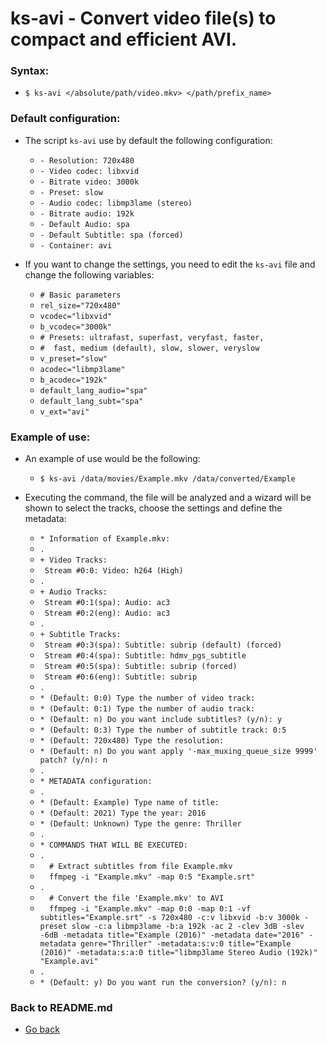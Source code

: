 ks-avi - Convert video file(s) to compact and efficient AVI.
============================================================

### Syntax:

  * `$ ks-avi </absolute/path/video.mkv> </path/prefix_name>`

### Default configuration:

  * The script `ks-avi` use by default the following configuration:
  
    * `- Resolution: 720x480`
    * `- Video codec: libxvid`
    * `- Bitrate video: 3000k`
    * `- Preset: slow`
    * `- Audio codec: libmp3lame (stereo)`
    * `- Bitrate audio: 192k`
    * `- Default Audio: spa`
    * `- Default Subtitle: spa (forced)`
    * `- Container: avi`
    
  * If you want to change the settings, you need to edit the `ks-avi` file and change the following variables:

    * `# Basic parameters`
    * `rel_size="720x480"`
    * `vcodec="libxvid"`
    * `b_vcodec="3000k"`
    * `# Presets: ultrafast, superfast, veryfast, faster,`
    * `#  fast, medium (default), slow, slower, veryslow`
    * `v_preset="slow"`
    * `acodec="libmp3lame"`
    * `b_acodec="192k"`
    * `default_lang_audio="spa"`
    * `default_lang_subt="spa"`
    * `v_ext="avi"`
    
### Example of use:

  * An example of use would be the following:
  
    * `$ ks-avi /data/movies/Example.mkv /data/converted/Example`
    
  * Executing the command, the file will be analyzed and a wizard will be shown to select the tracks, choose the settings and define the metadata:

    * `* Information of Example.mkv:`
    * `.`
    * `+ Video Tracks:`
    * ` Stream #0:0: Video: h264 (High)`
    * `.`
    * `+ Audio Tracks:`
    * ` Stream #0:1(spa): Audio: ac3`
    * ` Stream #0:2(eng): Audio: ac3`
    * `.`
    * `+ Subtitle Tracks:`
    * ` Stream #0:3(spa): Subtitle: subrip (default) (forced)`
    * ` Stream #0:4(spa): Subtitle: hdmv_pgs_subtitle`
    * ` Stream #0:5(spa): Subtitle: subrip (forced)`
    * ` Stream #0:6(eng): Subtitle: subrip`
    * `.`
    * `* (Default: 0:0) Type the number of video track: `
    * `* (Default: 0:1) Type the number of audio track: `
    * `* (Default: n) Do you want include subtitles? (y/n): y`
    * `* (Default: 0:3) Type the number of subtitle track: 0:5`
    * `* (Default: 720x480) Type the resolution: `
    * `* (Default: n) Do you want apply '-max_muxing_queue_size 9999' patch? (y/n): n`
    * `.`
    * `* METADATA configuration:`
    * `.`
    * `* (Default: Example) Type name of title: `
    * `* (Default: 2021) Type the year: 2016`
    * `* (Default: Unknown) Type the genre: Thriller`
    * `.`
    * `* COMMANDS THAT WILL BE EXECUTED:`
    * `.`
    * `  # Extract subtitles from file Example.mkv`
    * `  ffmpeg -i "Example.mkv" -map 0:5 "Example.srt"`
    * `.`
    * `  # Convert the file 'Example.mkv' to AVI`
    * `  ffmpeg -i "Example.mkv" -map 0:0 -map 0:1 -vf subtitles="Example.srt" -s 720x480 -c:v libxvid -b:v 3000k -preset slow -c:a libmp3lame -b:a 192k -ac 2 -clev 3dB -slev -6dB -metadata title="Example (2016)" -metadata date="2016" -metadata genre="Thriller" -metadata:s:v:0 title="Example (2016)" -metadata:s:a:0 title="libmp3lame Stereo Audio (192k)" "Example.avi"`
    * `.`
    * `* (Default: y) Do you want run the conversion? (y/n): n`
    
### Back to README.md
    
* [Go back](https://github.com/q3aql/ks-tools/blob/main/README.md)
  

